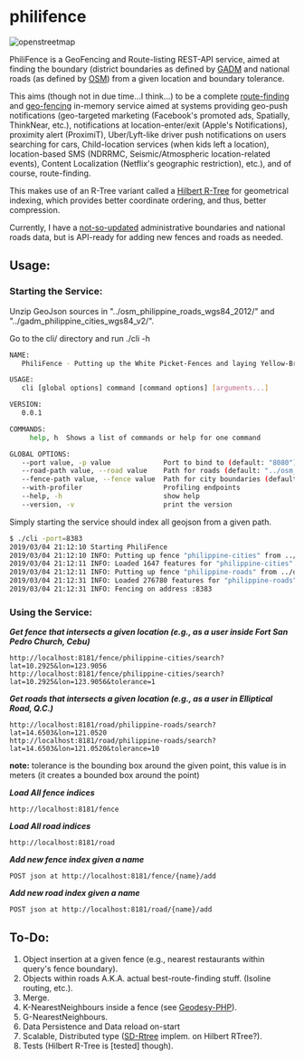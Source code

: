 # philifence
![openstreetmap](http://2.bp.blogspot.com/-xanwG0Mtg18/UjhzWnBWQDI/AAAAAAAAR-c/GTA4EgA1GKg/s1600/ianlopez_temp.jpg=250x250)

PhiliFence is a GeoFencing and Route-listing REST-API service, aimed at finding the boundary (district boundaries as defined by [GADM](https://gadm.org/) and national roads (as defined by [OSM](https://www.openstreetmap.org/about)) from a given location and boundary tolerance.

This aims (though not in due time...I think...) to be a complete [route-finding](https://wiki.openstreetmap.org/wiki/OpenRouteService) and [geo-fencing](https://mediavision2020.com/25-top-geofencing-companies/) in-memory service aimed at systems providing geo-push notifications (geo-targeted marketing (Facebook's promoted ads, Spatially, ThinkNear, etc.), notifications at location-enter/exit (Apple's Notifications), proximity alert (ProximiT), Uber/Lyft-like driver push notifications on users searching for cars, Child-location services (when kids left a location), location-based SMS (NDRRMC, Seismic/Atmospheric location-related events), Content Localization (Netflix's geographic restriction), etc.), and of course, route-finding.

This makes use of an R-Tree variant called a [Hilbert R-Tree](https://en.wikipedia.org/wiki/Hilbert_R-tree) for geometrical indexing, which provides better coordinate ordering, and thus, better compression.

Currently, I have a [not-so-updated](http://philgis.org/general-country-datasets/country-basemaps) administrative boundaries and national roads data, but is API-ready for adding new fences and roads as needed.


## Usage:


### Starting the Service:

Unzip GeoJson sources in "../osm_philippine_roads_wgs84_2012/" and "../gadm_philippine_cities_wgs84_v2/".

Go to the cli/ directory and run ./cli -h

```bash
NAME:
   PhiliFence - Putting up the White Picket-Fences and laying Yellow-Bricked roads around you.

USAGE:
   cli [global options] command [command options] [arguments...]

VERSION:
   0.0.1

COMMANDS:
     help, h  Shows a list of commands or help for one command

GLOBAL OPTIONS:
   --port value, -p value             Port to bind to (default: "8080")
   --road-path value, --road value    Path for roads (default: "../osm_philippine_roads_wgs84_2012/")
   --fence-path value, --fence value  Path for city boundaries (default: "../gadm_philippine_cities_wgs84_v2/")
   --with-profiler                    Profiling endpoints
   --help, -h                         show help
   --version, -v                      print the version
```

Simply starting the service should index all geojson from a given path.


```bash
$ ./cli -port=8383
2019/03/04 21:12:10 Starting PhiliFence
2019/03/04 21:12:10 INFO: Putting up fence "philippine-cities" from ../gadm_philippine_cities_wgs84_v2/philippine_cities.json
2019/03/04 21:12:11 INFO: Loaded 1647 features for "philippine-cities"
2019/03/04 21:12:11 INFO: Putting up fence "philippine-roads" from ../osm_philippine_roads_wgs84_2012/philippine_roads.json
2019/03/04 21:12:31 INFO: Loaded 276780 features for "philippine-roads"
2019/03/04 21:12:31 INFO: Fencing on address :8383
```

### Using the Service:


***Get fence that intersects a given location (e.g., as a user inside Fort San Pedro Church, Cebu)***

```
http://localhost:8181/fence/philippine-cities/search?lat=10.2925&lon=123.9056
http://localhost:8181/fence/philippine-cities/search?lat=10.2925&lon=123.9056&tolerance=1
```

***Get roads that intersects a given location (e.g., as a user in Elliptical Road, Q.C.)***

```
http://localhost:8181/road/philippine-roads/search?lat=14.6503&lon=121.0520
http://localhost:8181/road/philippine-roads/search?lat=14.6503&lon=121.0520&tolerance=10
```

**note:** tolerance is the bounding box around the given point, this value is in meters (it creates a bounded box around the point)

***Load All fence indices***

```
http://localhost:8181/fence
```

***Load All road indices***

```
http://localhost:8181/road
```

***Add new fence index given a name***

```
POST json at http://localhost:8181/fence/{name}/add
```

***Add new road index given a name***

```
POST json at http://localhost:8181/road/{name}/add
```


## To-Do:

1. Object insertion at a given fence (e.g., nearest restaurants within query's fence boundary).
2. Objects within roads A.K.A. actual best-route-finding stuff. (Isoline routing, etc.).
3. Merge.
4. K-NearestNeighbours inside a fence (see [Geodesy-PHP](https://github.com/jtejido/geodesy-php)).
5. G-NearestNeighbours.
6. Data Persistence and Data reload on-start
7. Scalable, Distributed type ([SD-Rtree](http://cedric.cnam.fr/~dumouza/EnsPubli/icde07.pdf) implem. on Hilbert RTree?).
8. Tests (Hilbert R-Tree is [tested] though).
